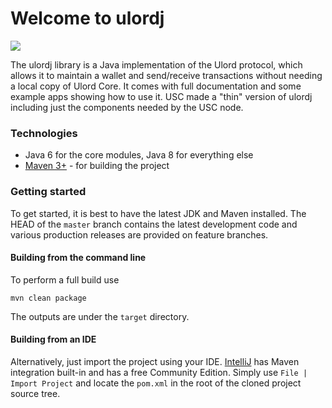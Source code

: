 
# Welcome to ulordj
[![](https://jitpack.io/v/UlordChain/ulordj-thin.svg)](https://jitpack.io/#UlordChain/ulordj-thin)

The ulordj library is a Java implementation of the Ulord protocol, which allows it to maintain a wallet and send/receive transactions without needing a local copy of Ulord Core. It comes with full documentation and some example apps showing how to use it.
USC made a "thin" version of ulordj including just the components needed by the USC node.

### Technologies

* Java 6 for the core modules, Java 8 for everything else
* [Maven 3+](http://maven.apache.org) - for building the project

### Getting started

To get started, it is best to have the latest JDK and Maven installed. The HEAD of the `master` branch contains the latest development code and various production releases are provided on feature branches.

#### Building from the command line

To perform a full build use
```
mvn clean package
```

The outputs are under the `target` directory.

#### Building from an IDE

Alternatively, just import the project using your IDE. [IntelliJ](http://www.jetbrains.com/idea/download/) has Maven integration built-in and has a free Community Edition. Simply use `File | Import Project` and locate the `pom.xml` in the root of the cloned project source tree.
